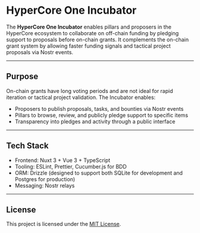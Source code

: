 # HyperCore One Incubator

The **HyperCore One Incubator** enables pillars and proposers in the HyperCore ecosystem to collaborate on off-chain funding by pledging support to proposals before on-chain grants.
It complements the on-chain grant system by allowing faster funding signals and tactical project proposals via Nostr events.

---

## Purpose

On-chain grants have long voting periods and are not ideal for rapid iteration or tactical project validation.
The Incubator enables:
- Proposers to publish proposals, tasks, and bounties via Nostr events
- Pillars to browse, review, and publicly pledge support to specific items
- Transparency into pledges and activity through a public interface

---

## Tech Stack

- Frontend: Nuxt 3 + Vue 3 + TypeScript
- Tooling: ESLint, Prettier, Cucumber.js for BDD
- ORM: Drizzle (designed to support both SQLite for development and Postgres for production)
- Messaging: Nostr relays

---

## License

This project is licensed under the [MIT License](LICENSE).

